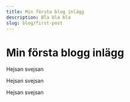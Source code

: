 ```yaml
---
title: Min första blog inlägg
description: Bla bla bla
slug: blog/first-post
---
```

# Min första blogg inlägg
Hejsan svejsan

Hejsan svejsan

Hejsan svejsan